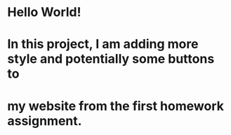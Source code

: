 # Hello World! #

# In this project, I am adding more style and potentially some buttons to #
# my website from the first homework assignment. #